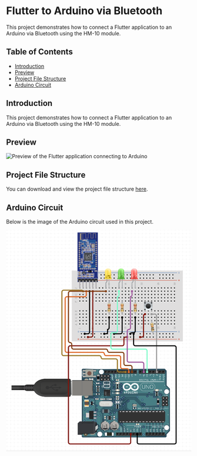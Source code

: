 # Flutter to Arduino via Bluetooth

This project demonstrates how to connect a Flutter application to an Arduino via Bluetooth using the HM-10 module.

## Table of Contents
- [Introduction](#introduction)
- [Preview](#preview)
- [Project File Structure](#project-file-structure)
- [Arduino Circuit](#arduino-circuit)

## Introduction

This project demonstrates how to connect a Flutter application to an Arduino via Bluetooth using the HM-10 module.

## Preview

![Preview of the Flutter application connecting to Arduino](preview.gif)

## Project File Structure

You can download and view the project file structure [here](readme_assets/file_structure.pdf).

## Arduino Circuit

Below is the image of the Arduino circuit used in this project.

![Arduino Circuit](readme_assets/arduino_circuit.png)
